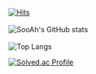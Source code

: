 [![Hits](https://hits.seeyoufarm.com/api/count/incr/badge.svg?url=https%3A%2F%2Fgithub.com%2Fksa3067%2Fhit-counter&count_bg=%23C281FF&title_bg=%236A5CD2&icon=&icon_color=%23E7E7E7&title=hits&edge_flat=false)](https://hits.seeyoufarm.com)
</br>
</br>
![SooAh's GitHub stats](https://github-readme-stats.vercel.app/api?username=KimSua99&show_icons=true&theme=radical)
</br>
</br>
![Top Langs](https://github-readme-stats.vercel.app/api/top-langs/?username=KimSua99&layout=compact&theme=tokyonight)

[![Solved.ac Profile](http://mazassumnida.wtf/api/generate_badge?boj=ksa3067)](https://solved.ac/ksa3067)<br/>
